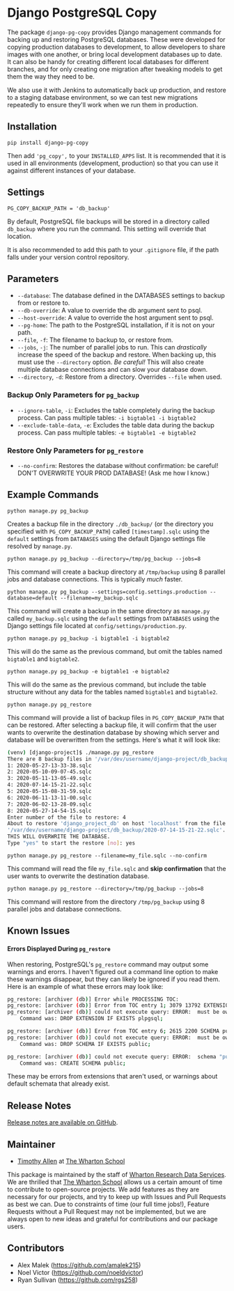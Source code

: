 # Django PostgreSQL Copy

The package `django-pg-copy` provides Django management commands for backing up and restoring PostgreSQL databases. These were developed for copying production databases to development, to allow developers to share images with one another, or bring local development databases up to date. It can also be handy for creating different local databases for different branches, and for only creating one migration after tweaking models to get them the way they need to be.

We also use it with Jenkins to automatically back up production, and restore to a staging database environment, so we can test new migrations repeatedly to ensure they'll work when we run them in production.

## Installation

`pip install django-pg-copy`

Then add `'pg_copy',` to your `INSTALLED_APPS` list. It is recommended that it is used in all environments (development, production) so that you can use it against different instances of your database.

## Settings

`PG_COPY_BACKUP_PATH = 'db_backup'`

By default, PostgreSQL file backups will be stored in a directory called `db_backup` where you run the command. This setting will override that location.

It is also recommended to add this path to your `.gitignore` file, if the path falls under your version control repository.

## Parameters

* `--database`: The database defined in the DATABASES settings to backup from or restore to.
* `--db-override`: A value to override the db argument sent to psql.
* `--host-override`: A value to override the host argument sent to psql.
* `--pg-home`: The path to the PostgreSQL installation, if it is not on your path.
* `--file`, `-f`: The filename to backup to, or restore from.
* `--jobs`, `-j`: The number of parallel jobs to run. This can *drastically* increase the speed of the backup and restore. When backing up, this must use the `--directory` option. *Be careful!* This will also create multiple database connections and can slow your database down.
* `--directory`, `-d`: Restore from a directory. Overrides `--file` when used.

### Backup Only Parameters for `pg_backup`

* `--ignore-table`, `-i`: Excludes the table completely during the backup process. Can pass multiple tables: `-i bigtable1 -i bigtable2`
* `--exclude-table-data`, `-e`: Excludes the table data during the backup process. Can pass multiple tables: `-e bigtable1 -e bigtable2`

### Restore Only Parameters for `pg_restore`

* `--no-confirm`: Restores the database without confirmation: be careful! DON'T OVERWRITE YOUR PROD DATABASE! (Ask me how I know.)

## Example Commands

`python manage.py pg_backup`

Creates a backup file in the directory `./db_backup/` (or the directory you specified with `PG_COPY_BACKUP_PATH`) called `[timestamp].sqlc` using the `default` settings from `DATABASES` using the default Django settings file resolved by `manage.py`.

`python manage.py pg_backup --directory=/tmp/pg_backup --jobs=8`

This command will create a backup directory at `/tmp/backup` using 8 parallel jobs and database connections. This is typically *much* faster.

`python manage.py pg_backup --settings=config.settings.production --database=default --filename=my_backup.sqlc`

This command will create a backup in the same directory as `manage.py` called `my_backup.sqlc` using the `default` settings from `DATABASES` using the Django settings file located at `config/settings/production.py`.

`python manage.py pg_backup -i bigtable1 -i bigtable2`

This will do the same as the previous command, but omit the tables named `bigtable1` and `bigtable2`.

`python manage.py pg_backup -e bigtable1 -e bigtable2`

This will do the same as the previous command, but include the table structure without any data for the tables named `bigtable1` and `bigtable2`.

`python manage.py pg_restore`

This command will provide a list of backup files in `PG_COPY_BACKUP_PATH` that can be restored. After selecting a backup file, it will confirm that the user wants to overwrite the destination database by showing which server and database will be overwritten from the settings. Here's what it will look like:

```bash
(venv) [django-project]$ ./manage.py pg_restore
There are 8 backup files in '/var/dev/username/django-project/db_backup'. Which would you like to restore?
1: 2020-05-27-13-33-38.sqlc
2: 2020-05-10-09-07-45.sqlc
3: 2020-05-11-13-05-49.sqlc
4: 2020-07-14-15-21-22.sqlc
5: 2020-05-15-08-31-59.sqlc
6: 2020-06-11-13-11-00.sqlc
7: 2020-06-02-13-28-09.sqlc
8: 2020-05-27-14-54-15.sqlc
Enter number of the file to restore: 4
About to restore 'django_project_db' on host 'localhost' from the file:
'/var/dev/username/django-project/db_backup/2020-07-14-15-21-22.sqlc'.
THIS WILL OVERWRITE THE DATABASE.
Type "yes" to start the restore [no]: yes
```

`python manage.py pg_restore --filename=my_file.sqlc --no-confirm`

This command will read the file `my_file.sqlc` and **skip confirmation** that the user wants to overwrite the destination database.

`python manage.py pg_restore --directory=/tmp/pg_backup --jobs=8`

This command will restore from the directory `/tmp/pg_backup` using 8 parallel jobs and database connections.

## Known Issues

#### Errors Displayed During `pg_restore`

When restoring, PostgreSQL's `pg_restore` command may output some warnings and erorrs. I haven't figured out a command line option to make these warnings disappear, but they can likely be ignored if you read them. Here is an example of what these errors may look like:

```bash
pg_restore: [archiver (db)] Error while PROCESSING TOC:
pg_restore: [archiver (db)] Error from TOC entry 1; 3079 13792 EXTENSION plpgsql
pg_restore: [archiver (db)] could not execute query: ERROR:  must be owner of extension plpgsql
    Command was: DROP EXTENSION IF EXISTS plpgsql;

pg_restore: [archiver (db)] Error from TOC entry 6; 2615 2200 SCHEMA public postgres
pg_restore: [archiver (db)] could not execute query: ERROR:  must be owner of schema public
    Command was: DROP SCHEMA IF EXISTS public;

pg_restore: [archiver (db)] could not execute query: ERROR:  schema "public" already exists
    Command was: CREATE SCHEMA public;
```

These may be errors from extensions that aren't used, or warnings about default schemata that already exist.

## Release Notes

[Release notes are available on GitHub](https://github.com/FlipperPA/django-pg-copy/releases).
## Maintainer

* [Timothy Allen](https://github.com/FlipperPA) at [The Wharton School](https://github.com/wharton)

This package is maintained by the staff of [Wharton Research Data Services](https://wrds.wharton.upenn.edu/). We are thrilled that [The Wharton School](https://www.wharton.upenn.edu/) allows us a certain amount of time to contribute to open-source projects. We add features as they are necessary for our projects, and try to keep up with Issues and Pull Requests as best we can. Due to constraints of time (our full time jobs!), Feature Requests without a Pull Request may not be implemented, but we are always open to new ideas and grateful for contributions and our package users.

## Contributors

* Alex Malek (https://github.com/amalek215)
* Noel Victor (https://github.com/noeldvictor)
* Ryan Sullivan (https://github.com/rgs258)
